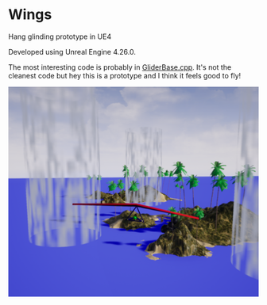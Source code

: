 # Wings
Hang glinding prototype in UE4

Developed using Unreal Engine 4.26.0.

The most interesting code is probably in [GliderBase.cpp](Wings/Source/Wings/GliderBase.cpp). It's not the cleanest code but hey this is a prototype and I think it feels good to fly!

![Screenshot](Images/Screenshot-1.png)
